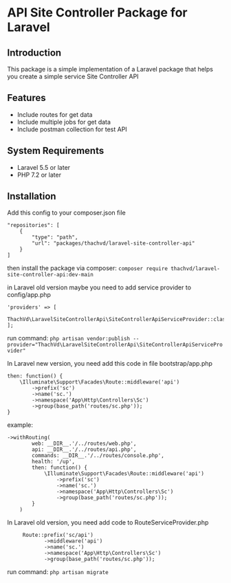 <h1>API Site Controller Package for Laravel</h1>

## Introduction
This package is a simple implementation of a Laravel package that helps you create a simple service Site Controller API

## Features
- Include routes for get data
- Include multiple jobs for get data
- Include postman collection for test API

## System Requirements
- Laravel 5.5 or later
- PHP 7.2 or later

## Installation
Add this config to your composer.json file
```
"repositories": [
    {
        "type": "path",
        "url": "packages/thachvd/laravel-site-controller-api"
    }
]
```
then install the package via composer:
``` composer require thachvd/laravel-site-controller-api:dev-main ```

in Laravel old version maybe you need to add service provider to config/app.php
```
'providers' => [
    ThachVd\LaravelSiteControllerApi\SiteControllerApiServiceProvider::class,
];
```
run command:
```php artisan vendor:publish --provider="ThachVd\LaravelSiteControllerApi\SiteControllerApiServiceProvider" ```

In Laravel new version, you need add this code in file bootstrap/app.php
```
then: function() {
    \Illuminate\Support\Facades\Route::middleware('api')
        ->prefix('sc')
        ->name('sc.')
        ->namespace('App\Http\Controllers\Sc')
        ->group(base_path('routes/sc.php'));
}
```
example: 
```
->withRouting(
        web: __DIR__.'/../routes/web.php',
        api: __DIR__.'/../routes/api.php',
        commands: __DIR__.'/../routes/console.php',
        health: '/up',
        then: function() {
            \Illuminate\Support\Facades\Route::middleware('api')
                ->prefix('sc')
                ->name('sc.')
                ->namespace('App\Http\Controllers\Sc')
                ->group(base_path('routes/sc.php'));
        }
    )
```
In Laravel old version, you need add code to RouteServiceProvider.php
```
     Route::prefix('sc/api')
            ->middleware('api')
            ->name('sc.')
            ->namespace('App\Http\Controllers\Sc')
            ->group(base_path('routes/sc.php'));
```

run command:
```php artisan migrate ```
